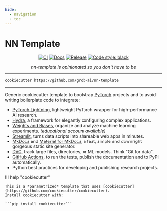 ```yaml
---
hide:
  - navigation
  - toc
---
```


# NN Template

<p align="center">
    <a href="https://github.com/grok-ai/nn-template/actions/workflows/test_suite.yml"><img alt="CI" src="https://img.shields.io/github/workflow/status/grok-ai/nn-template/Test%20Suite/main"></a>
    <a href="https://grok-ai.github.io/nn-template"><img alt="Docs" src="https://img.shields.io/github/workflow/status/grok-ai/nn-template/pages%20build%20and%20deployment/gh-pages?label=docs"></a>
    <a href="https://pypi.org/project/nn-template-core/"><img alt="Release" src="https://img.shields.io/pypi/v/nn-template-core?label=nn-core"></a>
    <a href="https://black.readthedocs.io/en/stable/"><img alt="Code style: black" src="https://img.shields.io/badge/code%20style-black-000000.svg"></a>
</p>


<p align="center">
    <i>
        nn-template is opinionated so you don't have to be
    </i>
</p>

---

```bash
cookiecutter https://github.com/grok-ai/nn-template
```

---

Generic cookiecutter template to bootstrap [PyTorch](https://pytorch.org/get-started/locally/) projects
and to avoid writing boilerplate code to integrate:

- [PyTorch Lightning](https://github.com/PyTorchLightning/pytorch-lightning), lightweight PyTorch wrapper for high-performance AI research.
- [Hydra](https://github.com/facebookresearch/hydra), a framework for elegantly configuring complex applications.
- [Weights and Biases](https://wandb.ai/home), organize and analyze machine learning experiments. *(educational account available)*
- [Streamlit](https://streamlit.io/), turns data scripts into shareable web apps in minutes.
- [MkDocs](https://www.mkdocs.org/) and [Material for MkDocs](https://squidfunk.github.io/mkdocs-material/), a fast, simple and downright gorgeous static site generator.
- [DVC](https://dvc.org/doc/start/data-versioning), track large files, directories, or ML models. Think "Git for data".
- [GitHub Actions](https://github.com/features/actions), to run the tests, publish the documentation and to PyPI automatically.
- Python best practices for developing and publishing research projects.


!!! help "cookiecutter"

    This is a *parametrized* template that uses [cookiecutter](https://github.com/cookiecutter/cookiecutter).
    Install cookiecutter with:

    ```pip install cookiecutter```

